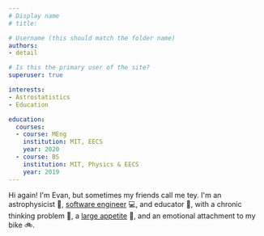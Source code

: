 ```yaml
---
# Display name
# title: 

# Username (this should match the folder name)
authors:
- detail 

# Is this the primary user of the site?
superuser: true

interests:
- Astrostatistics
- Education

education:
  courses:
  - course: MEng
    institution: MIT, EECS
    year: 2020
  - course: BS
    institution: MIT, Physics & EECS
    year: 2019
---
```


Hi again! I'm Evan, but sometimes my friends call me tey. I'm an astrophysicist :milky_way:,
[software engineer](https://github.com/evantey14/) :computer:, and educator :apple:, with
a chronic thinking problem :thinking:, a [large appetite](https://www.instagram.com/p/BTvLdH_Bc-3/)
:cake:, and an emotional attachment to my bike :bike:.
